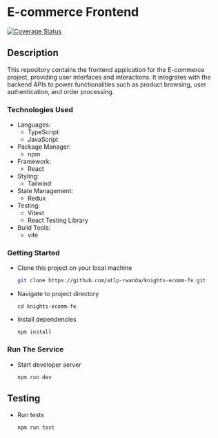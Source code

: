 # E-commerce Frontend

 [![Coverage Status](https://coveralls.io/repos/github/atlp-rwanda/knights-ecomm-fe/badge.svg?branch=develop)](https://coveralls.io/github/atlp-rwanda/knights-ecomm-fe?branch=develop)

## Description

This repository contains the frontend application for the E-commerce project, providing user interfaces and interactions. It integrates with the backend APIs to power functionalities such as product browsing, user authentication, and order processing.

### Technologies Used

- Languages:
  - TypeScript
  - JavaScript
- Package Manager:
  - npm
- Framework:
  - React
- Styling:
  - Tailwind
- State Management:
  - Redux
- Testing:
  - Vitest
  - React Testing Library
- Build Tools:
  - vite

### Getting Started

- Clone this project on your local machine

  ```bash
  git clone https://github.com/atlp-rwanda/knights-ecomm-fe.git

  ```

- Navigate to project directory
  ```
  cd knights-ecomm-fe
  ```
- Install dependencies
  ```
  npm install
  ```

### Run The Service

- Start developer server
  ```
  npm run dev
  ```

## Testing

- Run tests
  ```
  npm run test
  ```
